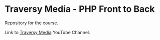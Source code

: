 # Traversy Media - PHP Front to Back

Repository for the course.

Link to [Traversy Media](https://www.youtube.com/user/TechGuyWeb) YouTube Channel.